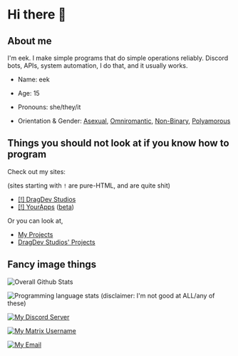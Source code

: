 <!--

|\  \|\  \|\   __  \|\  \     |\   ___ \        |\  \|\  \|\   __  \|\  \      
\ \  \\\  \ \  \|\  \ \  \    \ \  \_|\ \       \ \  \\\  \ \  \|\  \ \  \     
 \ \   __  \ \  \\\  \ \  \    \ \  \ \\ \       \ \  \\\  \ \   ____\ \  \    
  \ \  \ \  \ \  \\\  \ \  \____\ \  \_\\ \       \ \  \\\  \ \  \___|\ \__\   
   \ \__\ \__\ \_______\ \_______\ \_______\       \ \_______\ \__\    \|__|   
    \|__|\|__|\|_______|\|_______|\|_______|        \|_______|\|__|        ___ 
                                                                          |\__\
                                                                          \|__|
--> 
<!-- If someone told you to copy/paste something here you have an 11/10 chance you're being scammed. -->
<!-- Pasting anything in here could give attackers access to your Github account. ->
<!-- Unless you understand exactly what you are doing, close this window and stay safe. -->
<!-- Just kidding (although the warning is true), paste whatever you want, its your browser) -->

# Hi there 👋

## About me
I'm eek.
I make simple programs that do simple operations reliably. Discord bots, APIs, system automation, I do that, and it usually works.

* Name: eek

* Age: 15

* Pronouns: she/they/it

* Orientation & Gender: [Asexual](https://www.lgbtqia.wiki//wiki/Asexual), [Omniromantic](https://www.lgbtqia.wiki/wiki/Omniromantic), [Non-Binary](https://www.lgbtqia.wiki/wiki/Non-Binary), [Polyamorous](https://www.lgbtqia.wiki/wiki/Polyamorous)

## Things you should not look at if you know how to program
Check out my sites:

(sites starting with `!` are pure-HTML, and are quite shit)

* [[!] DragDev Studios](https://beta.dragdev.xyz)
* [[!] YourApps](https://yourapps.cyou) ([beta](https://next-yourapps-cyou-eeky.vercel.app/))

Or you can look at,
* [My Projects](https://github.com/EEKIM10?tab=repositories)
* [DragDev Studios' Projects](https://github.com/dragdev-studios)

## Fancy image things

![Overall Github Stats](https://github-readme-stats.vercel.app/api?username=EEKIM10&show_icons=true&theme=dracula)

![Programming language stats (disclaimer: I'm not good at ALL/any of these)](https://github-readme-stats.vercel.app/api/top-langs?username=EEKIM10&show_icons=true&theme=dracula&hide_border=true&border_radius=12&hide=CSS,HTML&langs_count=5)

[![My Discord Server](https://img.shields.io/badge/dynamic/json?color=%237289DA&label=Discord&query=presence_count&suffix=%20Online&url=https%3A%2F%2Fdiscord.com%2Fapi%2Fguilds%2F706271127542038608%2Fwidget.json&style=for-the-badge&logo=discord)](https://discord.gg/T9u3Qcm)

[![My Matrix Username](https://img.shields.io/badge/Matrix-%40eek4015%3Amatrix.org-%230dbd8b?style=for-the-badge&logo=matrix)](https://matrix.to/#/@eek4015:matrix.org)

[![My Email](https://img.shields.io/badge/Email-eek%2B643%40clicksminuteper.net-%2356b04c?style=for-the-badge&logo=gmail)](mailto:eek+643@clicksminuteper.net)
